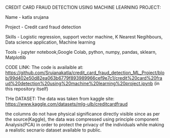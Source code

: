 CREDIT CARD FRAUD DETECTION USING MACHINE LEARNING PROJECT:

Name - katla srujana

Project - Credit card fraud detection

Skills - Logistic regression, support vector machine, K Nearest Negihbours, Data science application, Machine learning

Tools - jupyter notebook,Google Colab, python, numpy, pandas, sklearn, Matplotlib


CODE LINK:
The code is availaible at: https://github.com/Srujanakatla/credit_card_fraud_detection_ML_Project/blob/99d402e50d82ea063b6779f893989966cef9e7c1/credit%20card%20fraud%20detection%20using%20machine%20learning%20project.ipynb
(in this repository itself)

THe DATASET:
The data was taken from kaggle site:
https://www.kaggle.com/datasets/mlg-ulb/creditcardfraud

the columns do not have physical significance directly visible since as per the source(Kaggle), the data was compressed using principle component Analysis(PCA) in order to protect the privacy of the individuals while making a realistic secnario dataset available to public. 
